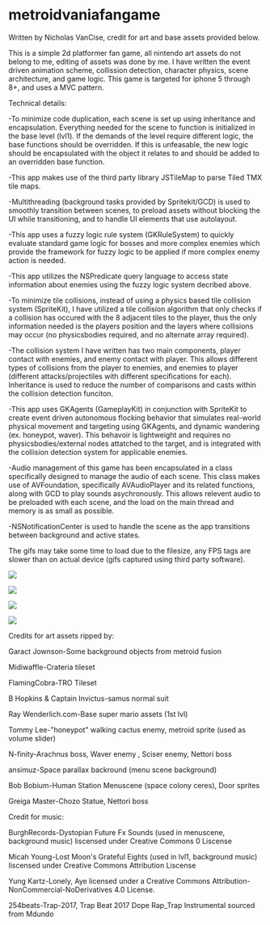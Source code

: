# metroidvaniafangame

Written by Nicholas VanCise, credit for art and base assets provided below.

This is a simple 2d platformer fan game, all nintendo art assets do not belong to me, editing of assets was done by me. 
I have written the event driven animation scheme, collission detection, character physics, scene architecture, and game logic. 
This game is targeted for iphone 5 through 8+, and uses a MVC pattern.



Technical details:

-To minimize code duplication, each scene is set up using inheritance and encapsulation. Everything needed for the scene to function is initialized in the base level (lvl1). If the demands of the level require different logic, the base functions should be overridden. If this is unfeasable, the new logic should be encapsulated with the object it relates to and should be added to an overridden base function.

-This app makes use of the third party library JSTileMap to parse Tiled TMX tile maps.

-Multithreading (background tasks provided by Spritekit/GCD) is used to smoothly transition between scenes, to preload assets without blocking the UI while transitioning, and to handle UI elements that use autolayout.

-This app uses a fuzzy logic rule system (GKRuleSystem) to quickly evaluate standard game logic for bosses and more complex enemies which provide the framework for fuzzy logic to be applied if more complex enemy action is needed.

-This app utilizes the NSPredicate query language to access state information about enemies using the fuzzy logic system decribed above. 

-To minimize tile collisions, instead of using a physics based tile collision system (SpriteKit), I have utilized a tile collision algorithm that only checks if a collision has occured with the 8 adjacent tiles to the player, thus the only information needed is the players position and the layers where collisions may occur (no physicsbodies required, and no alternate array required).

-The collision system I have written has two main components, player contact with enemies, and enemy contact with player. This allows different types of collisions from the player to enemies, and enemies to player (different attacks/projectiles with different specifications for each). Inheritance is used to reduce the number of comparisons and casts within the collision detection funciton.

-This app uses GKAgents (GameplayKit) in conjunction with SpriteKit to create event driven autonomous flocking behavior that simulates real-world physical movement and targeting using GKAgents, and dynamic wandering (ex. honeypot, waver). This behavoir is lightweight and requires no physicsbodies/external nodes attatched to the target, and is integrated with the collision detection system for applicable enemies.

-Audio management of this game has been encapsulated in a class specifically designed to manage the audio of each scene. This class makes use of AVFoundation, specifically AVAudioPlayer and its related functions, along with GCD to play sounds asychronously. This allows relevent audio to be preloaded with each scene, and the load on the main thread and memory is as small as possible.

-NSNotificationCenter is used to handle the scene as the app transitions between background and active states.

The gifs may take some time to load due to the filesize, any FPS tags are slower than on actual device (gifs captured using third party software).


![](menuscenedemo_v2.gif)

![](honeypottrackdemo_v2.gif)

![](bossdemo_v1.gif)

![](lvl3demo_v1.gif)


Credits for art assets ripped by:

Garact Jownson-Some background objects from metroid fusion

Midiwaffle-Crateria tileset

FlamingCobra-TRO Tileset

B Hopkins & Captain Invictus-samus normal suit

Ray Wenderlich.com-Base super mario assets (1st lvl)

Tommy Lee-"honeypot" walking cactus enemy, metroid sprite (used as volume slider)

N-finity-Arachnus boss, Waver enemy , Sciser enemy, Nettori boss

ansimuz-Space parallax backround (menu scene background)

Bob Bobium-Human Station Menuscene (space colony ceres), Door sprites

Greiga Master-Chozo Statue, Nettori boss

Credit for music:

BurghRecords-Dystopian Future Fx Sounds (used in menuscene, background music) liscensed under Creative Commons 0 Liscense

Micah Young-Lost Moon's Grateful Eights (used in lvl1, background music) liscensed under Creative Commons Attribution Liscense

Yung Kartz-Lonely, Aye licensed under a Creative Commons Attribution-NonCommercial-NoDerivatives 4.0 License.

254beats-Trap-2017, Trap Beat 2017 Dope Rap_Trap Instrumental sourced from Mdundo
